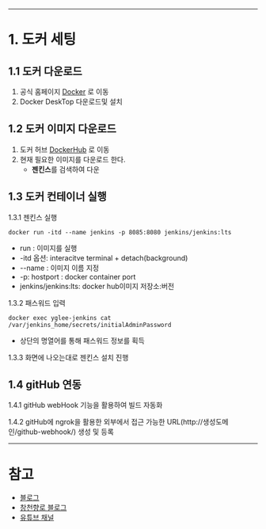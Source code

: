 ***
# 1. 도커 세팅 
## 1.1 도커 다운로드
1. 공식 홈페이지 [Docker](https://www.docker.com/) 로 이동 
2. Docker DeskTop 다운로드및 설치
## 1.2 도커 이미지 다운로드 
1. 도커 허브 [DockerHub](https://hub.docker.com/) 로 이동 
2. 현재 필요한 이미지를 다운로드 한다.
    * **젠킨스**를 검색하여 다운 
    
## 1.3 도커 컨테이너 실행 
1.3.1 젠킨스 실행 

   ```
   docker run -itd --name jenkins -p 8085:8080 jenkins/jenkins:lts
   ```

   * run : 이미지를 실행
   * -itd 옵션: interacitve terminal + detach(background)
   * --name : 이미지 이름 지정
   * -p: hostport : docker container port
   * jenkins/jenkins:lts: docker hub이미지 저장소:버전

1.3.2 패스워드 입력

   ```
   docker exec yglee-jenkins cat /var/jenkins_home/secrets/initialAdminPassword
   ```
   * 상단의 명열어를 통해 패스워드 정보를 획득 
     
1.3.3 화면에 나오는대로 젠킨스 설치 진행
   
## 1.4 gitHub 연동

1.4.1 gitHub webHook 기능을 활용하여 빌드 자동화

1.4.2 gitHub에 ngrok을 활용한 외부에서 접근 가능한 URL(http://생성도메인/github-webhook/) 생성 및 등록

***

# 참고
* [블로그](https://jktech.tistory.com/41) 
* [창천향로 블로그](https://jojoldu.tistory.com/139)
* [유튜브 채널](https://www.youtube.com/watch?v=m0tky1jyP-0&list=PLwery4qTjQdaFZI_a0DJak4gIQeg2LzOq&index=3)


